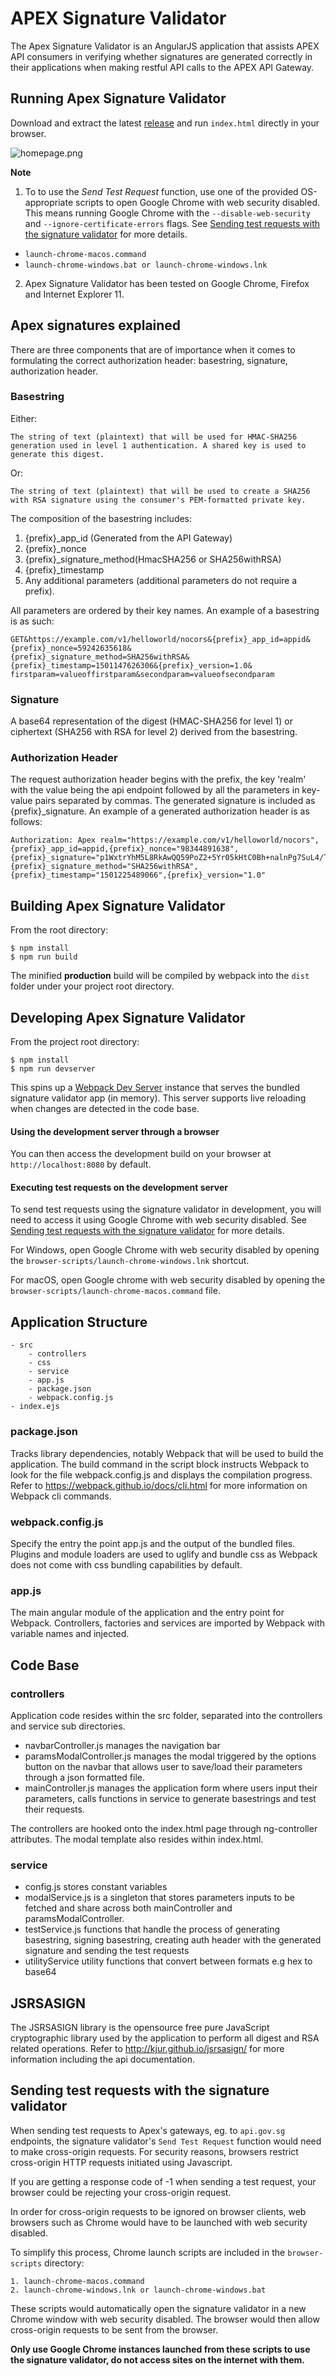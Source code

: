 # APEX Signature Validator
The Apex Signature Validator is an AngularJS application that assists APEX API consumers in verifying whether signatures are generated correctly in their applications when making restful API calls to the APEX API Gateway. 

## Running Apex Signature Validator
Download and extract the latest [release](https://github.com/GovTechSG/apex-signature-validator/releases) and run `index.html` directly in your browser.

![homepage.png](https://github.com/GovTechSG/apex-signature-validator/blob/master/assets/homepage.png)

**Note**

1. To to use the *Send Test Request* function, use one of the provided OS-appropriate scripts to open Google Chrome with web security disabled. This means running Google Chrome with the `--disable-web-security` and `--ignore-certificate-errors` flags. See [Sending test requests with the signature validator](#sending-test-requests-with-the-signature-validator) for more details.

- `launch-chrome-macos.command`
- `launch-chrome-windows.bat or launch-chrome-windows.lnk`    

2. Apex Signature Validator has been tested on Google Chrome, Firefox and Internet Explorer 11.

## Apex signatures explained

There are three components that are of importance when it comes to formulating the correct authorization header: basestring, signature, authorization header.

### Basestring
Either:

    The string of text (plaintext) that will be used for HMAC-SHA256 generation used in level 1 authentication. A shared key is used to generate this digest.

Or:

    The string of text (plaintext) that will be used to create a SHA256 with RSA signature using the consumer's PEM-formatted private key.

The composition of the basestring includes: 

1. {prefix}_app_id (Generated from the API Gateway)
2. {prefix}_nonce
3. {prefix}_signature_method(HmacSHA256 or SHA256withRSA)
4. {prefix}_timestamp
5. Any additional parameters (additional parameters do not require a prefix).

All parameters are ordered by their key names.
An example of a basestring is as such:

```
GET&https://example.com/v1/helloworld/nocors&{prefix}_app_id=appid&{prefix}_nonce=59242635618&
{prefix}_signature_method=SHA256withRSA&{prefix}_timestamp=1501147626306&{prefix}_version=1.0&
firstparam=valueoffirstparam&secondparam=valueofsecondparam
```

### Signature
A base64 representation of the digest (HMAC-SHA256 for level 1) or ciphertext (SHA256 with RSA for level 2) derived from the basestring.

### Authorization Header 
The request authorization header begins with the prefix, the key 'realm' with the value being the api endpoint followed by all the parameters in key-value pairs separated by commas. The generated signature is included as {prefix}_signature. 
An example of a generated authorization header is as follows:

```
Authorization: Apex realm="https://example.com/v1/helloworld/nocors",{prefix}_app_id=appid,{prefix}_nonce="98344891638",{prefix}_signature="p1WxtrYhM5L8RkAwQQ59PoZ2+5Yr05kHtC0Bh+nalnPg7SuL4/TTcmxhRmGYioSyYQHoMpKyryx0QbWaBKZDRVK4nIiznJ9L9X+IUAQXMWwSdtjOnjMjgZF06EGfyClFbRIGjJDrbwJeuRutji3/qdj9vZMqXRY/hAwnIfTk7IWPUBd9OrQG0PHMDOREl1mAhABk04MOfTAXCMCwx6z70MoIrc0EhQuuygMertnFS4mU0+hxQtgrPjoDZLPsRgFIkU9iPCKKVAMMc3jAkZq6X8BKImJJB4fXMCv6CfCDwd0PFeY4TG6CFhU7h49XAS+e+sO3HWeCzyXxtinhywIxIw==",{prefix}_signature_method="SHA256withRSA",{prefix}_timestamp="1501225489066",{prefix}_version="1.0"
```

## Building Apex Signature Validator
From the root directory:

```
$ npm install
$ npm run build
```

The minified **production** build will be compiled by webpack into the `dist` folder under your project root directory.

## Developing Apex Signature Validator

From the project root directory:

```
$ npm install
$ npm run devserver
```

This spins up a [Webpack Dev Server](https://github.com/webpack/webpack-dev-server) instance that serves the bundled signature validator app (in memory). This server supports live reloading when changes are detected in the code base.

#### Using the development server through a browser

You can then access the development build on your browser at `http://localhost:8080` by default.

#### Executing test requests on the development server

To send test requests using the signature validator in development, you will need to access it using Google Chrome with web security disabled. See [Sending test requests with the signature validator](#sending-test-requests-with-the-signature-validator) for more details.

For Windows, open Google Chrome with web security disabled by opening the `browser-scripts/launch-chrome-windows.lnk` shortcut.

For macOS, open Google chrome with web security disabled by opening the `browser-scripts/launch-chrome-macos.command` file.

## Application Structure
```
- src
    - controllers
    - css
    - service
    - app.js 
    - package.json
    - webpack.config.js
- index.ejs
```

### package.json
Tracks library dependencies, notably Webpack that will be used to build the application. The build command in the script block 
instructs Webpack to look for the file webpack.config.js and displays the compilation progress. Refer to 
https://webpack.github.io/docs/cli.html for more information on Webpack cli commands.

### webpack.config.js
Specify the entry the point app.js and the output of the bundled files. Plugins and module loaders are used to uglify and 
bundle css as Webpack does not come with css bundling capabilities by default.

### app.js
The main angular module of the application and the entry point for Webpack. Controllers, factories and services are imported 
by Webpack with variable names and injected.

## Code Base
### controllers
Application code resides within the src folder, separated into the controllers and service sub directories. 
 - navbarController.js manages the navigation bar
 - paramsModalController.js manages the modal triggered by the options button on the navbar that allows user to save/load their parameters 
 through a json formatted file. 
 - mainController.js manages the application form where users input their parameters, calls functions in service to generate 
 basestrings and test their requests. 

The controllers are hooked onto the index.html page through ng-controller attributes. The modal template also resides
 within index.html.
### service
- config.js stores constant variables
- modalService.js is a singleton that stores parameters inputs to be fetched and share across both mainController and paramsModalController.
- testService.js functions that handle the process of generating basestring, signing basestring, creating auth header with the generated signature and sending the
test requests
- utilityService utility functions that convert between formats e.g hex to base64

## JSRSASIGN
The JSRSASIGN library is the opensource free pure JavaScript cryptographic library used by the application to perform all digest and RSA related 
operations. Refer to http://kjur.github.io/jsrsasign/ for more information including the api documentation.

## Sending test requests with the signature validator
When sending test requests to Apex's gateways, eg. to `api.gov.sg` endpoints, the signature validator's `Send Test Request` function would need to make cross-origin requests. For security reasons, browsers restrict cross-origin HTTP requests initiated using Javascript.

If you are getting a response code of -1 when sending a test request, your browser could be rejecting your cross-origin request.

In order for cross-origin requests to be ignored on browser clients, web browsers such as Chrome would have to be launched with web security disabled.

To simplify this process, Chrome launch scripts are included in the `browser-scripts` directory:

```
1. launch-chrome-macos.command
2. launch-chrome-windows.lnk or launch-chrome-windows.bat
```

These scripts would automatically open the signature validator in a new Chrome window with web security disabled. The browser would then allow cross-origin requests to be sent from the browser.

**Only use Google Chrome instances launched from these scripts to use the signature validator, do not access sites on the internet with them.**
